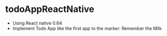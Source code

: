 # todoAppReactNative
- Using React native 0.64
- Implement Todo App like the first app to the marker: Remember the Milk
